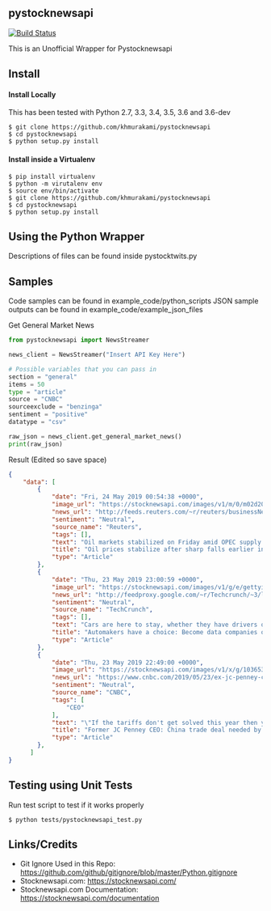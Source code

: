 ## pystocknewsapi
[![Build Status](https://travis-ci.com/khmurakami/pystocknewsapi.svg?token=GdqQUUu1xsypr1oorMoh&branch=master)](https://travis-ci.com/khmurakami/pystocknewsapi)

This is an Unofficial Wrapper for Pystocknewsapi

## Install

#### Install Locally

This has been tested with Python 2.7, 3.3, 3.4, 3.5, 3.6 and 3.6-dev

```shell
$ git clone https://github.com/khmurakami/pystocknewsapi
$ cd pystocknewsapi
$ python setup.py install
```

#### Install inside a Virtualenv

```shell
$ pip install virtualenv
$ python -m virutalenv env
$ source env/bin/activate
$ git clone https://github.com/khmurakami/pystocknewsapi
$ cd pystocknewsapi
$ python setup.py install
```

## Using the Python Wrapper

Descriptions of files can be found inside pystocktwits.py

## Samples

Code samples can be found in example_code/python_scripts
JSON sample outputs can be found in example_code/example_json_files

Get General Market News

```python
from pystocknewsapi import NewsStreamer

news_client = NewsStreamer("Insert API Key Here")

# Possible variables that you can pass in
section = "general"
items = 50
type = "article"
source = "CNBC"
sourceexclude = "benzinga"
sentiment = "positive"
datatype = "csv"

raw_json = news_client.get_general_market_news()
print(raw_json)
```

Result (Edited so save space)
```json
{
    "data": [
        {
            "date": "Fri, 24 May 2019 00:54:38 +0000",
            "image_url": "https://stocknewsapi.com/images/v1/m/0/m02d20190524t2i1390316997rlynxnpef4n00lw640.jpg",
            "news_url": "http://feeds.reuters.com/~r/reuters/businessNews/~3/dqn7aJC0ts4/oil-prices-stabilize-after-sharp-falls-earlier-in-week-idUSKCN1SU01P",
            "sentiment": "Neutral",
            "source_name": "Reuters",
            "tags": [],
            "text": "Oil markets stabilized on Friday amid OPEC supply cuts and tensions in the Middle East, after posting their steepest falls since the start of the year earlier in the week on the back of a global economic slowdown and swelling fuel inventories.",
            "title": "Oil prices stabilize after sharp falls earlier in week",
            "type": "Article"
        },
        {
            "date": "Thu, 23 May 2019 23:00:59 +0000",
            "image_url": "https://stocknewsapi.com/images/v1/g/e/gettyimages-141807344jpgw600.jpg",
            "news_url": "http://feedproxy.google.com/~r/Techcrunch/~3/l59Kf2c7RdE/",
            "sentiment": "Neutral",
            "source_name": "TechCrunch",
            "tags": [],
            "text": "Cars are here to stay, whether they have drivers or not. Automakers can ensure their seat at the table by implementing strategies better suited for the digital age.",
            "title": "Automakers have a choice: Become data companies or become irrelevant",
            "type": "Article"
        },
        {
            "date": "Thu, 23 May 2019 22:49:00 +0000",
            "image_url": "https://stocknewsapi.com/images/v1/x/g/103653654-ap-100111129746.jpg",
            "news_url": "https://www.cnbc.com/2019/05/23/ex-jc-penney-ceo-trade-deal-needed-by-end-of-year-or-retail-in-trouble.html",
            "sentiment": "Neutral",
            "source_name": "CNBC",
            "tags": [
                "CEO"
            ],
            "text": "\"If the tariffs don't get solved this year then you've got a real problem,\" former J.C. Penney CEO Allen Questrom says.",
            "title": "Former JC Penney CEO: China trade deal needed by end of year or retail's 'got a real problem'",
            "type": "Article"
        },
      ]
}
```

## Testing using Unit Tests

Run test script to test if it works properly

```shell
$ python tests/pystocknewsapi_test.py
```

## Links/Credits

- Git Ignore Used in this Repo: https://github.com/github/gitignore/blob/master/Python.gitignore
- Stocknewsapi.com: https://stocknewsapi.com/
- Stocknewsapi.com Documentation: https://stocknewsapi.com/documentation
